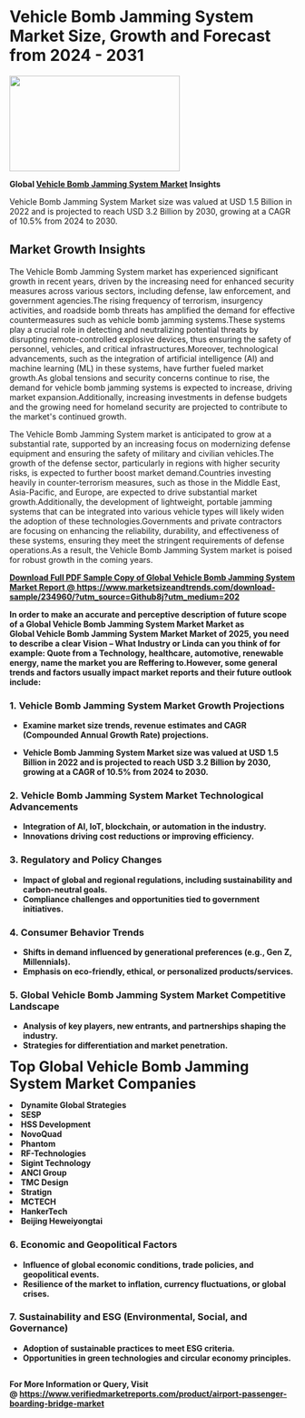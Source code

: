 <H1>Vehicle Bomb Jamming System Market Size, Growth and Forecast from 2024 - 2031</H1><img class="aligncenter size-medium wp-image-584254" src="https://thirdeyenews.in/wp-content/uploads/2024/09/Global-Market-Research-300x168.jpeg" alt="" width="300" height="168" /><p><strong>Global&nbsp;<a href="https://www.marketsizeandtrends.com/download-sample/234960/?utm_source=Github8j?utm_medium=202">Vehicle Bomb Jamming System Market</a> Insights</strong></p><p>Vehicle Bomb Jamming System Market size was valued at USD 1.5 Billion in 2022 and is projected to reach USD 3.2 Billion by 2030, growing at a CAGR of 10.5% from 2024 to 2030.</p><p><h2>Market Growth Insights</h2> <p>The Vehicle Bomb Jamming System market has experienced significant growth in recent years, driven by the increasing need for enhanced security measures across various sectors, including defense, law enforcement, and government agencies.The rising frequency of terrorism, insurgency activities, and roadside bomb threats has amplified the demand for effective countermeasures such as vehicle bomb jamming systems.These systems play a crucial role in detecting and neutralizing potential threats by disrupting remote-controlled explosive devices, thus ensuring the safety of personnel, vehicles, and critical infrastructures.Moreover, technological advancements, such as the integration of artificial intelligence (AI) and machine learning (ML) in these systems, have further fueled market growth.As global tensions and security concerns continue to rise, the demand for vehicle bomb jamming systems is expected to increase, driving market expansion.Additionally, increasing investments in defense budgets and the growing need for homeland security are projected to contribute to the market's continued growth.</p> <p><strong><a href="#"></a></strong></p> <p>The Vehicle Bomb Jamming System market is anticipated to grow at a substantial rate, supported by an increasing focus on modernizing defense equipment and ensuring the safety of military and civilian vehicles.The growth of the defense sector, particularly in regions with higher security risks, is expected to further boost market demand.Countries investing heavily in counter-terrorism measures, such as those in the Middle East, Asia-Pacific, and Europe, are expected to drive substantial market growth.Additionally, the development of lightweight, portable jamming systems that can be integrated into various vehicle types will likely widen the adoption of these technologies.Governments and private contractors are focusing on enhancing the reliability, durability, and effectiveness of these systems, ensuring they meet the stringent requirements of defense operations.As a result, the Vehicle Bomb Jamming System market is poised for robust growth in the coming years.</p> <p><strong><a href="#"></p><p><span class=""><strong>Download Full PDF Sample Copy of Global Vehicle Bomb Jamming System Market Report</strong> @ <a href="https://www.marketsizeandtrends.com/download-sample/234960/?utm_source=Github8j?utm_medium=202" target="_blank">https://www.marketsizeandtrends.com/download-sample/234960/?utm_source=Github8j?utm_medium=202</a></span></p><p>In order to make an accurate and perceptive description of future scope of a Global&nbsp;Vehicle Bomb Jamming System Market Market as Global&nbsp;Vehicle Bomb Jamming System Market Market of 2025, you need to describe a clear Vision &ndash; What Industry or Linda can you think of for example: Quote from a Technology, healthcare, automotive, renewable energy, name the market you are Reffering to.However, some general trends and factors usually impact market reports and their future outlook include:</p><h3>1.&nbsp;<strong>Vehicle Bomb Jamming System Market Growth Projections</strong></h3><ul><li>Examine market size trends, revenue estimates and CAGR (Compounded Annual Growth Rate) projections.</li><li><p>Vehicle Bomb Jamming System Market size was valued at USD 1.5 Billion in 2022 and is projected to reach USD 3.2 Billion by 2030, growing at a CAGR of 10.5% from 2024 to 2030.</p></li></ul><h3>2.&nbsp;<strong>Vehicle Bomb Jamming System Market Technological Advancements</strong></h3><ul><li>Integration of AI, IoT, blockchain, or automation in the industry.</li><li>Innovations driving cost reductions or improving efficiency.</li></ul><h3>3.&nbsp;<strong>Regulatory and Policy Changes</strong></h3><ul><li>Impact of global and regional regulations, including sustainability and carbon-neutral goals.</li><li>Compliance challenges and opportunities tied to government initiatives.</li></ul><h3>4.&nbsp;<strong>Consumer Behavior Trends</strong></h3><ul><li>Shifts in demand influenced by generational preferences (e.g., Gen Z, Millennials).</li><li>Emphasis on eco-friendly, ethical, or personalized products/services.</li></ul><h3>5.&nbsp;<strong>Global Vehicle Bomb Jamming System Market Competitive Landscape</strong></h3><ul><li>Analysis of key players, new entrants, and partnerships shaping the industry.</li><li>Strategies for differentiation and market penetration.</li></ul><p data-pm-slice="1 1 []"><span style="color: inherit; font-family: inherit; font-size: 25px;">Top Global Vehicle Bomb Jamming System Market Companies</span></p><div class="" data-test-id=""><p><li>Dynamite Global Strategies</li><li> SESP</li><li> HSS Development</li><li> NovoQuad</li><li> Phantom</li><li> RF-Technologies</li><li> Sigint Technology</li><li> ANCI Group</li><li> TMC Design</li><li> Stratign</li><li> MCTECH</li><li> HankerTech</li><li> Beijing Heweiyongtai</li></p></div><h3>6.&nbsp;<strong>Economic and Geopolitical Factors</strong></h3><ul><li>Influence of global economic conditions, trade policies, and geopolitical events.</li><li>Resilience of the market to inflation, currency fluctuations, or global crises.</li></ul><h3>7.&nbsp;<strong>Sustainability and ESG (Environmental, Social, and Governance)</strong></h3><ul><li>Adoption of sustainable practices to meet ESG criteria.</li><li>Opportunities in green technologies and circular economy principles.</li></ul><h2><strong style="font-size: 14px;">For More Information or Query, Visit @&nbsp;</strong><a style="background-color: #ffffff; font-size: 14px;" href="https://www.marketsizeandtrends.com/report/vehicle-bomb-jamming-system-market/" target="_blank">https://www.verifiedmarketreports.com/product/airport-passenger-boarding-bridge-market</a></h2>
